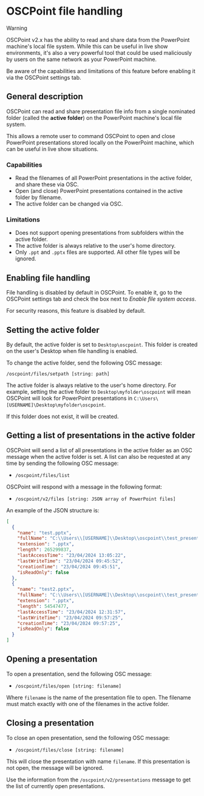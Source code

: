 # OSCPoint file handling

> [!WARNING]
> OSCPoint v2.x has the ability to read and share data from the PowerPoint machine's local file system. While this can be useful in live show environments, it's also a very powerful tool that could be used maliciously by users on the same network as your PowerPoint machine.
> 
> Be aware of the capabilities and limitations of this feature before enabling it via the OSCPoint settings tab.

## General description

OSCPoint can read and share presentation file info from a single nominated folder (called the **active folder**) on the PowerPoint machine's local file system.

This allows a remote user to command OSCPoint to open and close PowerPoint presentations stored locally on the PowerPoint machine, which can be useful in live show situations.

### Capabilities

- Read the filenames of all PowerPoint presentations in the active folder, and share these via OSC.
- Open (and close) PowerPoint presentations contained in the active folder by filename.
- The active folder can be changed via OSC.

### Limitations

- Does not support opening presentations from subfolders within the active folder.
- The active folder is always relative to the user's home directory.
- Only `.ppt` and `.pptx` files are supported. All other file types will be ignored.

## Enabling file handling

File handling is disabled by default in OSCPoint. To enable it, go to the OSCPoint settings tab and check the box next to *Enable file system access*.

For security reasons, this feature is disabled by default.

## Setting the active folder

By default, the active folder is set to `Desktop\oscpoint`. This folder is created on the user's Desktop when file handling is enabled.

 To change the active folder, send the following OSC message:

```/oscpoint/files/setpath [string: path]```

The active folder is always relative to the user's home directory. For example, setting the active folder to `Desktop\myfolder\oscpoint` will mean OSCPoint will look for PowerPoint presentations in `C:\Users\[USERNAME]\Desktop\myfolder\oscpoint`.

If this folder does not exist, it will be created.

## Getting a list of presentations in the active folder

OSCPoint will send a list of all presentations in the active folder as an OSC message when the active folder is set. A list can also be requested at any time by sending the following OSC message:

- ```/oscpoint/files/list```

OSCPoint will respond with a message in the following format:

- ```/oscpoint/v2/files [string: JSON array of PowerPoint files]```  
  
An example of the JSON structure is:  
```JSON
[
  {
    "name": "test.pptx",
    "fullName": "C:\\Users\\[USERNAME]\\Desktop\\oscpoint\\test_presentation.pptx",
    "extension": ".pptx",
    "length": 265299837,
    "lastAccessTime": "23/04/2024 13:05:22",
    "lastWriteTime": "23/04/2024 09:45:52",
    "creationTime": "23/04/2024 09:45:51",
    "isReadOnly": false
  },
  {
    "name": "test2.pptx",
    "fullName": "C:\\Users\\[USERNAME]\\Desktop\\oscpoint\\test_presentation_2.pptx",
    "extension": ".pptx",
    "length": 54547477,
    "lastAccessTime": "23/04/2024 12:31:57",
    "lastWriteTime": "23/04/2024 09:57:25",
    "creationTime": "23/04/2024 09:57:25",
    "isReadOnly": false
  }
]
```

## Opening a presentation

To open a presentation, send the following OSC message:

- ```/oscpoint/files/open [string: filename]```

Where `filename` is the name of the presentation file to open. The filename must match exactly with one of the filenames in the active folder.

## Closing a presentation

To close an open presentation, send the following OSC message:

- ```/oscpoint/files/close [string: filename]```

This will close the presentation with name `filename`. If this presentation is not open, the message will be ignored.

Use the information from the `/oscpoint/v2/presentations` message to get the list of currently open presentations.
